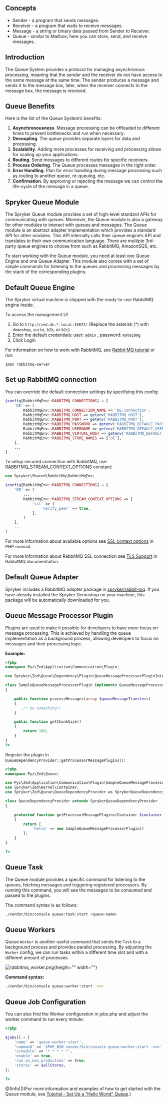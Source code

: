 ## Concepts

* Sender	- a program that sends messages.
* Receiver	- a program that waits to receive messages.
* Message - a string or binary data passed from Sender to Receiver.
* Queue	- similar to Mailbox; here you can store, send, and receive messages.

## Introduction
The Queue System provides a protocol for managing asynchronous processing, meaning that the sender and the receiver do not have access to the same message at the same time. The sender produces a message and sends it to the message box, later, when the receiver connects to the message box, the message is received.

## Queue Benefits
Here is the list of the Queue System’s benefits:

1. **Asynchronousness**. Message processing can be offloaded to different times to prevent bottlenecks and run when necessary.
2. **Decoupling**. The queue provides separate layers for data and processing.
3. **Scalability**. Adding more processes for receiving and processing allows for scaling up your applications.
4. **Routing**. Send messages to different routes for specific receivers.
5. **Process Ordering**. The Queue processes messages in the right order.
6. **Error Handling**. Plan for error handling during message processing such as routing to another queue, re-queuing, etc.
7. **Confirmation**. By approving or rejecting the message we can control the life-cycle of the message in a queue.

## Spryker Queue Module
The Spryker Queue module provides a set of high-level standard APIs for communicating with queues. Moreover, the Queue module is also a gateway for other modules to interact with queues and messages. The Queue module is an abstract adapter implementation which provides a standard API for other modules. This API internally calls their queue engine’s API and translates to their own communication language. There are multiple 3rd-party queue engines to choose from such as RabbitMQ, AmazonSQS, etc.

To start working with the Queue module, you need at least one Queue Engine and one Queue Adapter. This module also comes with a set of simple commands for listening to the queues and processing messages by the stack of the corresponding plugins.

## Default Queue Engine
The Spryker virtual machine is shipped with the ready-to-use RabbitMQ engine inside.

To access the management UI

1. Go to `http://zed.de.*.local:15672/` (Replace the asterisk (\*) with `demoshop`, `suite`, `b2b`, or `b2c`)
2. Enter the default credentials: user: `admin` , password: `mate20mg`
3. Click Login

For information on how to work with RabbitMQ, see [Rabbit MQ tutorial](https://www.rabbitmq.com/tutorials/tutorial-one-php.html) or run:

`1man rabbitmq-server`

## Set up RabbitMQ connection

You can override the default connection settings by specifying this config:
```PHP
$config[RabbitMqEnv::RABBITMQ_CONNECTIONS] = [
    'DE' => [
        RabbitMqEnv::RABBITMQ_CONNECTION_NAME => 'DE-connection',
        RabbitMqEnv::RABBITMQ_HOST => getenv('RABBITMQ_HOST'),
        RabbitMqEnv::RABBITMQ_PORT => getenv('RABBITMQ_PORT'),
        RabbitMqEnv::RABBITMQ_PASSWORD => getenv('RABBITMQ_DEFAULT_PASS'),
        RabbitMqEnv::RABBITMQ_USERNAME => getenv('RABBITMQ_DEFAULT_USER'),
        RabbitMqEnv::RABBITMQ_VIRTUAL_HOST => getenv('RABBITMQ_DEFAULT_VHOST'),
        RabbitMqEnv::RABBITMQ_STORE_NAMES => ['DE'],
    ],
    ...
]
```
To setup secured connection with RabbitMQ, use RABBITMQ_STREAM_CONTEXT_OPTIONS constant:

```PHP
use Spryker\Shared\RabbitMq\RabbitMqEnv;

$config[RabbitMqEnv::RABBITMQ_CONNECTIONS] = [
    'DE' => [
        ...
        RabbitMqEnv::RABBITMQ_STREAM_CONTEXT_OPTIONS => [
            'ssl' => [
                'verify_peer' => true,
            ],
        ]
    ],
    ...
]
```
For more information about available options see [SSL context options](https://www.php.net/manual/en/context.ssl.php) in PHP manual.

For more information about RabbitMQ SSL connection see [TLS Support](https://www.rabbitmq.com/ssl.html)  in RabbitMQ documentaiton.

## Default Queue Adapter
Spryker includes a RabbitMQ adapter package in [spryker/rabbit-mq](https://github.com/spryker/rabbit-mq). If you have already installed the Spryker Demoshop on your machine, this package will be automatically downloaded for you.

## Queue Message Processor Plugin
Plugins are used to make it possible for developers to have more focus on message processing. This is achieved by handling the queue implementation as a background process, allowing developers to focus on messages and their processing logic.

**Example:**

```php
<?php
namespace Pyz\Zed\Application\Communication\Plugin;

use Spryker\Zed\Queue\Dependency\Plugin\QueueMessageProcessorPluginInterface;

class SampleQueueMessageProcessorPlugin implements QueueMessageProcessorPluginInterface
{

    public function processMessages(array $queueMessageTransfers)
    {
        /* Do something*/
    }

    public function getChunkSize()
    {
        return 100;
    }
}
?>
```

Register the plugin in `QueueDependencyProvider::getProcessorMessagePlugins()`:

```php
<?php
namespace Pyz\Zed\Queue;

use Pyz\Zed\Application\Communication\Plugin\SampleQueueMessageProcessorPlugin;
use Spryker\Zed\Kernel\Container;
use Spryker\Zed\Queue\QueueDependencyProvider as SprykerQueueDependencyProvider;

class QueueDependencyProvider extends SprykerQueueDependencyProvider
{

    protected function getProcessorMessagePlugins(Container $container)
    {
        return [
            'hello' => new SampleQueueMessageProcessorPlugin()
        ];
    }
}

?>
```

## Queue Task
The Queue module provides a specific command for listening to the queues, fetching messages and triggering registered processors. By running this command, you will see the messages to be consumed and passed to the plugins.

The command syntax is as follows:
```Bash
./vendor/bin/console queue:task:start <queue-name>
```

## Queue Workers
Queue `Worker` is another useful command that sends the `Task`  to a background process and provides parallel processing. By adjusting the `Worker` config, we can run tasks within a different time slot and with a different amount of processes.

![rabbitmq_worker.png](https://spryker.s3.eu-central-1.amazonaws.com/docs/Features/Development/Queue/Queue/rabbitmq_worker.png){height="" width=""}

**Command syntax:**

```Bash
./vendor/bin/console queue:worker:start -vvv
```

## Queue Job Configuration
You can also find the Worker configuration in jobs.php and adjust the worker command to run every minute:

```php
<?php

$jobs[] = [
    'name' => 'queue-worker-start',
    'command' => '$PHP_BIN vendor/bin/console queue:worker:start -vvv',
    'schedule' => '* * * * *',
    'enable' => true,
    'run_on_non_production' => true,
    'stores' => $allStores,
];

?>
```

@(Info)()(For more information and examples of how to get started with the Queue module, see [Tutorial - Set Up a "Hello World" Queue](https://documentation.spryker.com/v4/docs/setup-hello-world-queue).)

<!-- Last review date: Apr 9, 2019 by Ehsan Zanjani and Dmitry Beirak -->